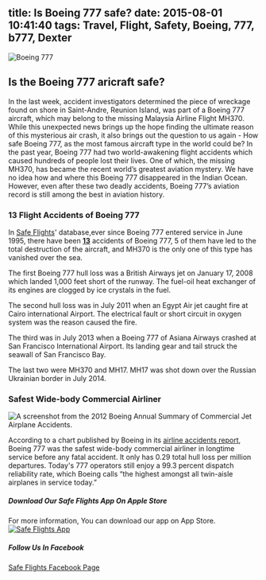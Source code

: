 title: Is Boeing 777 safe?
date: 2015-08-01 10:41:40
tags: Travel, Flight, Safety, Boeing, 777, b777, Dexter
---

![Boeing 777](https://upload.wikimedia.org/wikipedia/commons/c/c7/Boeing_777_above_clouds,_crop.jpg)

## Is the Boeing 777 aricraft safe? 
In the last week, accident investigators determined the piece of wreckage found on shore in Saint-Andre, Reunion Island, was part of a Boeing 777 aircraft, which may belong to the missing Malaysia Airline Flight MH370. While this unexpected news brings up the hope finding the ultimate reason of this mysterious air crash, it also brings out the question to us again - How safe Boeing 777, as the most famous aircraft type in the world could be? In the past year, Boeing 777 had two world-awakening flight accidents which caused hundreds of people lost their lives. One of which, the missing MH370, has became the recent world’s greatest aviation mystery. We have no idea how and where this Boeing 777 disappeared in the Indian Ocean. However, even after these two deadly accidents, Boeing 777’s aviation record is still among the best in aviation history.
<!-- more --> 
### 13 Flight Accidents of Boeing 777

In [Safe Flights](http://www.safetyflights.com/)' database,ever since Boeing 777  entered service in June 1995, there have been [**13**](http://www.safetyflights.com/#!/search/aircraft/Boeing%20777)  accidents of Boeing 777, 5 of them have led to the total destruction of the aircraft, and MH370 is the only one of this type has vanished over the sea.

The first Boeing 777 hull loss was a British Airways jet on January 17, 2008 which landed 1,000 feet short of the runway. The fuel-oil heat exchanger of its engines are clogged by ice crystals in the fuel.

The second hull loss was in July 2011 when an Egypt Air jet caught fire at Cairo international Airport. The electrical fault or short circuit in oxygen system was the reason caused the fire.

The third was in July 2013 when a Boeing 777 of Asiana Airways crashed at San Francisco International Airport. Its landing gear and tail struck the seawall of San Francisco Bay.

The last two were MH370 and MH17. MH17 was shot down over the Russian Ukrainian border in July 2014.


### Safest Wide-body Commercial Airliner
![A screenshot from the 2012 Boeing Annual Summary of Commercial Jet Airplane Accidents.](http://www.safetyflights.com/images/flightBlog/boeing-accident-stats.jpg)

According to a chart published by Boeing in its [airline accidents report](http://www.boeing.com/resources/boeingdotcom/company/about_bca/pdf/statsum.pdf), Boeing 777 was the safest wide-body commercial airliner in longtime service before any fatal accident. It only has 0.29 total hull loss per million departures. Today's 777 operators still enjoy a 99.3 percent dispatch reliability rate, which Boeing calls “the highest amongst all twin-aisle airplanes in service today.”


##### Download Our Safe Flights  App On Apple Store
For more information, You can download our app on App Store.  
[![Safe Flights App](http://www.safetyflights.com/images/ios-app.png)](https://itunes.apple.com/hk/app/flight-accidents/id998433297?mt=8&ign-mpt=uo%3D4)

##### Follow Us In Facebook
[Safe Flights Facebook Page](https://www.facebook.com/FlightSafetyIsWhatWeCare?fref=ts)